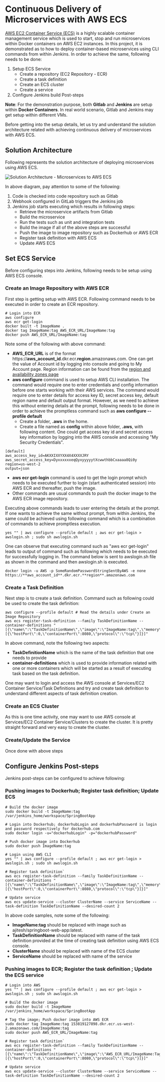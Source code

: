 # Continuous Delivery of Microservices with AWS ECS

[AWS EC2 Container Service (ECS)](http://docs.aws.amazon.com/AmazonECS/latest/developerguide/Welcome.html) is a highly scalable container management service which is used to start, stop and run microservices within Docker containers on AWS EC2 instances. In this project, it is demonstrated as to how to deploy container-based microservices using CLI commands from within Jenkins. In order to achieve the same, following needs to be done:

 1. Setup ECS Service
    - Create a repository (EC2 Repository - ECR)
    - Create a task definition 
    - Create an ECS cluster
    - Create a service
 2. Configure Jenkins build Post-steps 

**Note**: For the demonstration purpose, both **Gitlab** and **Jenkins** are setup within **Docker Containers**. In real world scenario, Gitlab and Jenkins may get setup within different VMs.

Before getting into the setup details, let us try and understand the solution architecture related with achieving continuous delivery of microservices with AWS ECS.

## Solution Architecture 

Following represents the solution architecture of deploying microservices using AWS ECS.

![Solution Architecture - Microservices to AWS ECS](https://github.com/eajitesh/Continuous-Delivery-Microservices-AWS/blob/master/images/aws_ecs.png)

In above diagram, pay attention to some of the following:

 1. Code is checked into code repository such as Gitlab
 2. Webhook configured in GitLab triggers the Jenkins job
 3. Jenkins job starts executing which results in following steps:
    - Retrieve the microservice artifacts from Gitlab
    - Build the microservice
    - Run the tests such as unit and integration tests
    - Build the image if all of the above steps are successful
    - Push the image to image repository such as Dockerhub or AWS ECR
    - Register task definition with AWS ECS
    - Update AWS ECS

## Set ECS Service 

Before configuring steps into Jenkins, following needs to be setup using AWS ECS console.

### Create an Image Repository with AWS ECR

First step is getting setup with AWS ECR. Following command needs to be executed in order to create an ECR repository.
```
# Login into ECR
aws configure
aws ecr get-login
docker built -t ImageName .
docker tag ImageName:tag AWS_ECR_URL/ImageName:tag
docker push AWS_ECR_URL/ImageName:tag
```
Note some of the following with above command:
 - **AWS_ECR_URL** is of the format https://__aws_account_id__.dkr.ecr.__region__.amazonaws.com. One can get the value of Account id by logging into console and going to My Account page. Region information can be found from the [region and availability zones page](http://docs.aws.amazon.com/AWSEC2/latest/UserGuide/using-regions-availability-zones.html)
 - **aws configure** command is used to setup AWS CLI installation. The command would require one to enter credentials and config information before one starts working with their AWS services. The command would require one to enter details for access key ID, secret access key, default region name and default output format. However, as we need to achieve this without entering details at the prompt, following needs to be done in order to achieve the promptless command such as **aws configure --profile default**
    - Create a folder, **.aws** in the home.
    - Create a file named as **config** within above folder, **.aws**, with following content. One could get access key id and secret access key information by logging into the AWS console and accessing "My Security Credentials".
```
[default]
aws_access_key_id=AKXXIXXYXX4X4XXXXJRY
aws_secret_access_key=DyxxxxxxeqQyxyyyyytXcwwthbbCxaaaa8Qi0y
region=us-west-2
output=json
```
 - **aws ecr get-login** command is used to get the login prompt which needs to be executed further to login (start authenticated session) into AWS ECR and thereafter, push the image.
 - Other commands are usual commands to push the docker image to the AWS ECR image repository.

Executing above commands leads to user entering the details at the prompt. If one wants to achieve the same without prompt, from within Jenkins, the same could be achieved using following command which is a combination of commands to achieve promptless execution. 

```
yes "" | aws configure --profile default ; aws ecr get-login > awslogin.sh ; sudo sh awslogin.sh
```
One can observe that executing command such as "aws ecr get-login" leads to output of command such as following which needs to be executed for successfully logging in. The command below is sent to awslogin.sh file as shown in the command and then awslogin.sh is executed. 
```
docker login -u AWS -p SomeRandomPasswordStringSentByAWS -e none https://**aws_account_id**.dkr.ecr.**region**.amazonaws.com
```

### Create a Task Definition

Next step is to create a task definition. Command such as following could be used to create the task definition:

```
aws configure --profile default # Read the details under Create an Image Repository
aws ecs register-task-definition --family TaskDefinitionName --container-definitions "[{\"name\":\"TaskDefinitionName\",\"image\":\"ImageName:tag\",\"memory\":300,\"portMappings\":[{\"hostPort\":0,\"containerPort\":8080,\"protocol\":\"tcp\"}]}]" 
```
In above command, note the following two aspects:
 - **TaskDefinitionName** which is the name of the task definition that one needs to provide
 - **container-definitions** which is used to provide information related with one or more containers which will be started as a result of executing task based on the task definition.

One may want to login  and access the AWS console at Services/EC2 Container Service/Task Definitions and try and create task definition to understand different aspects of task definition creation.

### Create an ECS Cluster

As this is one time activity, one may want to use AWS console at Services/EC2 Container Service/Clusters to create the cluster. It is pretty straight forward and very easy to create the cluster.

### Create/Update the Service

Once done with above steps


## Configure Jenkins Post-steps

Jenkins post-steps can be configured to achieve following:

### Pushing images to Dockerhub; Register task definition; Update ECS

```
# Build the docker image
sudo docker build -t ImageName:tag /var/jenkins_home/workspace/SpringBootApp

# Login into Dockerhub; dockerhubLogin and dockerhubPassword is login and password respectively for dockerhub.com
sudo docker login -u="dockerhubLogin" -p="dockerhubPassword"

# Push docker image into Dockerhub
sudo docker push ImageName:tag

# Login using AWS CLI
yes "" | aws configure --profile default ; aws ecr get-login > awslogin.sh ; sudo sh awslogin.sh

# Register task definition`
aws ecs register-task-definition --family TaskDefinitionName --container-definitions "[{\"name\":\"TaskDefinitionName\",\"image\":\"ImageName:tag\",\"memory\":300,\"portMappings\":[{\"hostPort\":0,\"containerPort\":8080,\"protocol\":\"tcp\"}]}]" 

# Update service
aws ecs update-service --cluster ClusterName --service ServiceName --task-definition TaskDefinitionName --desired-count 2
```
In above code samples, note some of the following:
 - **ImageName:tag** should be replaced with image such as ajitesh/springboot-web-app:latest. 
 - **TaskDefinitionName** should be replaced with name of the task definition provided at the time of creating task definition using AWS ECS console.
 - **ClusterName** should be replaced with name of the ECS cluster
 - **ServiceName** should be replaced with name of the service

### Pushing images to ECR; Register the task definition ; Update the ECS service
```
# Login into AWS
yes "" | aws configure --profile default ; aws ecr get-login > awslogin.sh ; sudo sh awslogin.sh

# Build the docker image
sudo docker build -t ImageName /var/jenkins_home/workspace/SpringBootApp

# Tag the image; Push docker image into AWS ECR
sudo docker tag ImageName:tag 153819127898.dkr.ecr.us-west-2.amazonaws.com/ImageName:tag
sudo docker push AWS_ECR_URL/ImageName:tag

# Register task definition`
aws ecs register-task-definition --family TaskDefinitionName --container-definitions "[{\"name\":\"TaskDefinitionName\",\"image\":\"AWS_ECR_URL/ImageName:Tag\",\"memory\":300,\"portMappings\":[{\"hostPort\":0,\"containerPort\":8080,\"protocol\":\"tcp\"}]}]" 

# Update service
aws ecs update-service --cluster ClusterName --service ServiceName --task-definition TaskDefinitionName --desired-count 2
```

